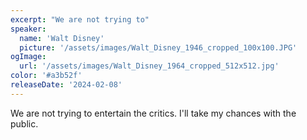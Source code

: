 ```yaml
---
excerpt: "We are not trying to"
speaker:
  name: 'Walt Disney'
  picture: '/assets/images/Walt_Disney_1946_cropped_100x100.JPG'
ogImage:
  url: '/assets/images/Walt_Disney_1964_cropped_512x512.jpg'
color: '#a3b52f'
releaseDate: '2024-02-08'
---
```

We are not trying to entertain the critics. I'll take my chances with the public.
